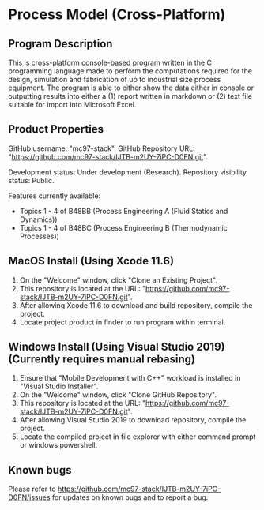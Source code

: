 # Process Model (Cross-Platform)

##  Program Description
This is cross-platform console-based program written in the C programming language made to perform the computations required for the design, simulation and fabrication of up to industrial size process equipment. The program is able to either show the data either in console or outputting results into either a (1) report written in markdown or (2) text file suitable for import into Microsoft Excel.

##  Product Properties
GitHub username: "mc97-stack".
GitHub Repository URL: "https://github.com/mc97-stack/IJTB-m2UY-7iPC-D0FN.git".

Development status: Under development (Research).
Repository visibility status: Public.

Features currently available:
- Topics 1 - 4 of B48BB (Process Engineering A (Fluid Statics and Dynamics))
- Topics 1 - 4 of B48BC (Process Engineering B (Thermodynamic Processes))

##  MacOS Install (Using Xcode 11.6)
1.  On the "Welcome" window, click "Clone an Existing Project".
2.  This repository is located at the URL: "https://github.com/mc97-stack/IJTB-m2UY-7iPC-D0FN.git".
3.  After allowing Xcode 11.6 to download and build repository, compile the project.
4.  Locate project product in finder to run program within terminal.

##  Windows Install (Using Visual Studio 2019) (Currently requires manual rebasing)
1.  Ensure that "Mobile Development with C++" workload is installed in "Visual Studio Installer".
2.  On the "Welcome" window, click "Clone GitHub Repository".
3.  This repository is located at the URL: "https://github.com/mc97-stack/IJTB-m2UY-7iPC-D0FN.git".
4.  After allowing Visual Studio 2019 to download repository, compile the project.
5.  Locate the compiled project in file explorer with either command prompt or windows powershell.

##  Known bugs
Please refer to https://github.com/mc97-stack/IJTB-m2UY-7iPC-D0FN/issues for updates on known bugs and to report a bug.
